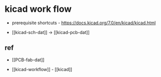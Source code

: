 
# kicad work flow 

- prerequisite shortcuts - https://docs.kicad.org/7.0/en/kicad/kicad.html


- [[kicad-sch-dat]] -> [[kicad-pcb-dat]]



## ref 

- [[PCB-fab-dat]]

- [[kicad-workflow]] - [[kicad]]